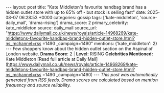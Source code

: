 --- layout: post title: "Kate Middleton's favourite handbag brand has a hidden outlet store with up to 65% off - but stock is selling fast" date: 2025-08-07 06:28:53 +0000 categories: gossip tags: ['kate-middleton', 'source-daily_mail', 'drama-rising'] drama_score: 2 primary_celebrity: kate_middleton source: daily_mail source_url: "https://www.dailymail.co.uk/news/royals/article-14968269/kate-middletons-favourite-handbag-brand-hidden-outlet-store.html?ns_mchannel=rss =1490 _campaign=1490" mentions: {'kate_middleton': 2} --- Few shoppers know about the hidden outlet section on the Aspinal of London website. **Drama Score:** 2 | **Level:** RISING **Celebrities Mentioned:** Kate Middleton [Read full article at Daily Mail](https://www.dailymail.co.uk/news/royals/article-14968269/kate-middletons-favourite-handbag-brand-hidden-outlet-store.html?ns_mchannel=rss =1490 _campaign=1490) --- *This post was automatically generated from RSS feeds. Drama scores are calculated based on mention frequency and source reliability.*